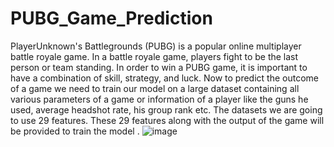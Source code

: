 # PUBG_Game_Prediction
PlayerUnknown's Battlegrounds (PUBG) is a popular online multiplayer battle royale game. In a battle royale game, players fight to be the last person
or team standing. 
In order to win a PUBG game, it is important to have a combination of skill, strategy, and luck.
Now to predict the outcome of a game we need to train our model on a large dataset containing all various parameters of a game or information of a 
player like the guns he used, average headshot rate, his group rank etc. The datasets we are going to use 29 features. These 29 features along with 
the output of the game will be provided to train the model .
![image](https://github.com/AnnuNITW/PUBG_Game_Prediction/assets/115100166/dab62407-678d-44bf-8b24-5dd75774bbe4)






